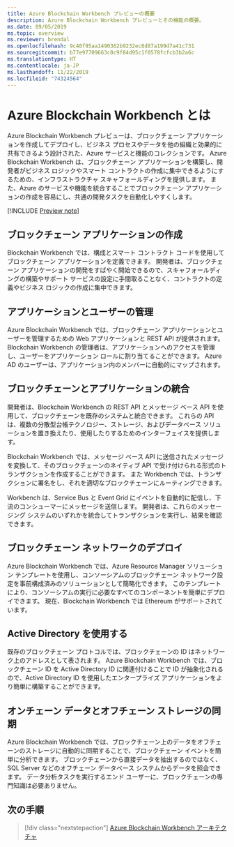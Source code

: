 ```yaml
---
title: Azure Blockchain Workbench プレビューの概要
description: Azure Blockchain Workbench プレビューとその機能の概要。
ms.date: 09/05/2019
ms.topic: overview
ms.reviewer: brendal
ms.openlocfilehash: 9c40f95aa1490362b9232ec8d87a199d7a41c731
ms.sourcegitcommit: b77e97709663c0c9f84d95c1f0578fcfcb3b2a6c
ms.translationtype: HT
ms.contentlocale: ja-JP
ms.lasthandoff: 11/22/2019
ms.locfileid: "74324564"
---
```

# <a name="what-is-azure-blockchain-workbench"></a>Azure Blockchain Workbench とは

Azure Blockchain Workbench プレビューは、ブロックチェーン アプリケーションを作成してデプロイし、ビジネス プロセスやデータを他の組織と効果的に共有できるよう設計された、Azure サービスと機能のコレクションです。 Azure Blockchain Workbench は、ブロックチェーン アプリケーションを構築し、開発者がビジネス ロジックやスマート コントラクトの作成に集中できるようにするための、インフラストラクチャ スキャフォールディングを提供します。 また、Azure のサービスや機能を統合することでブロックチェーン アプリケーションの作成を容易にし、共通の開発タスクを自動化しやすくします。

[!INCLUDE [Preview note](./includes/preview.md)]

## <a name="create-blockchain-applications"></a>ブロックチェーン アプリケーションの作成

Blockchain Workbench では、構成とスマート コントラクト コードを使用してブロックチェーン アプリケーションを定義できます。 開発者は、ブロックチェーン アプリケーションの開発をすばやく開始できるので、スキャフォールディングの構築やサポート サービスの設定に手間取ることなく、コントラクトの定義やビジネス ロジックの作成に集中できます。

## <a name="manage-applications-and-users"></a>アプリケーションとユーザーの管理

Azure Blockchain Workbench では、ブロックチェーン アプリケーションとユーザーを管理するための Web アプリケーションと REST API が提供されます。 Blockchain Workbench の管理者は、アプリケーションへのアクセスを管理し、ユーザーをアプリケーション ロールに割り当てることができます。 Azure AD のユーザーは、アプリケーション内のメンバーに自動的にマップされます。

## <a name="integrate-blockchain-with-applications"></a>ブロックチェーンとアプリケーションの統合

開発者は、Blockchain Workbench の REST API とメッセージ ベース API を使用して、ブロックチェーンを既存のシステムと統合できます。 これらの API は、複数の分散型台帳テクノロジー、ストレージ、およびデータベース ソリューションを置き換えたり、使用したりするためのインターフェイスを提供します。

Blockchain Workbench では、メッセージ ベース API に送信されたメッセージを変換して、そのブロックチェーンのネイティブ API で受け付けられる形式のトランザクションを作成することができます。  また Workbench では、トランザクションに署名をし、それを適切なブロックチェーンにルーティングできます。 

Workbench は、Service Bus と Event Grid にイベントを自動的に配信し、下流のコンシューマーにメッセージを送信します。 開発者は、これらのメッセージング システムのいずれかを統合してトランザクションを実行し、結果を確認できます。

## <a name="deploy-a-blockchain-network"></a>ブロックチェーン ネットワークのデプロイ

Azure Blockchain Workbench では、Azure Resource Manager ソリューション テンプレートを使用し、コンソーシアムのブロックチェーン ネットワーク設定を事前構成済みのソリューションとして簡略化できます。 このテンプレートにより、コンソーシアムの実行に必要なすべてのコンポーネントを簡単にデプロイできます。 現在、Blockchain Workbench では Ethereum がサポートされています。

## <a name="use-active-directory"></a>Active Directory を使用する

既存のブロックチェーン プロトコルでは、ブロックチェーンの ID はネットワーク上のアドレスとして表されます。 Azure Blockchain Workbench では、ブロックチェーン ID を Active Directory ID に関連付けることで ID が抽象化されるので、Active Directory ID を使用したエンタープライズ アプリケーションをより簡単に構築することができます。

## <a name="synchronize-on-chain-data-with-off-chain-storage"></a>オンチェーン データとオフチェーン ストレージの同期

Azure Blockchain Workbench では、ブロックチェーン上のデータをオフチェーンのストレージに自動的に同期することで、ブロックチェーン イベントを簡単に分析できます。 ブロックチェーンから直接データを抽出するのではなく、SQL Server などのオフチェーン データベース システムからデータを照会できます。 データ分析タスクを実行するエンド ユーザーに、ブロックチェーンの専門知識は必要ありません。

## <a name="next-steps"></a>次の手順

> [!div class="nextstepaction"]
> [Azure Blockchain Workbench アーキテクチャ](architecture.md)
